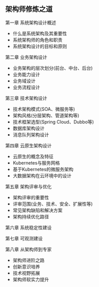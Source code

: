 ## 架构师修炼之道

第一章 系统架构设计概述

- 什么是系统架构及其重要性
- 系统架构师的角色和职责
- 系统架构设计的目标和原则

第二章 业务架构设计

- 业务架构的层次划分(前台、中台、后台)
- 业务能力设计
- 业务域设计
- 业务流程设计

第三章 技术架构设计

- 技术架构模式(SOA、微服务等)
- 架构风格(分层架构、管道架构等)
- 技术框架选型(Spring Cloud、Dubbo等)
- 数据库架构设计
- 消息队列架构设计

第四章 云原生架构设计

- 云原生的概念及特征
- Kubernetes与服务网格
- 基于Kubernetes的微服务架构
- 大数据架构在云环境中的设计

第五章 架构评审与优化

- 架构评审的重要性
- 评审范围(业务、技术、安全、扩展性等)
- 常见架构缺陷和解决方案
- 架构持续优化路径

第六章 系统稳定性建设

第七章 可观测建设

第八章 从架构师到专家

- 架构师进阶之路
- 创新意识培养
- 技术视野拓展
- 架构师软实力提升

